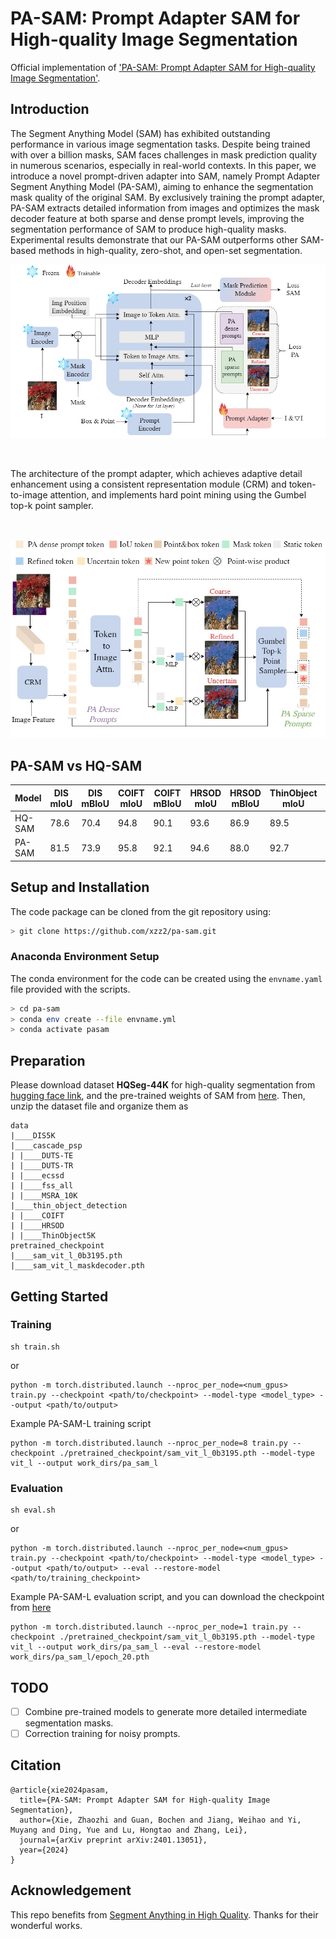 # PA-SAM: Prompt Adapter SAM for High-quality Image Segmentation

Official implementation of [&#39;PA-SAM: Prompt Adapter SAM for High-quality Image Segmentation&#39;](https://arxiv.org/abs/2401.13051).

## Introduction

The Segment Anything Model (SAM) has exhibited outstanding performance in various image segmentation tasks. Despite being trained with over a billion masks, SAM faces challenges in mask prediction quality in numerous scenarios, especially in real-world contexts. In this paper, we introduce a novel prompt-driven adapter into SAM, namely Prompt Adapter Segment Anything Model (PA-SAM), aiming to enhance the segmentation mask quality of the original SAM. By exclusively training the prompt adapter, PA-SAM extracts detailed information from images and optimizes the mask decoder feature at both sparse and dense prompt levels, improving the segmentation performance of SAM to produce high-quality masks. Experimental results demonstrate that our PA-SAM outperforms other SAM-based methods in high-quality, zero-shot, and open-set segmentation.

<p align="center">
  <img width="700" alt="image" src='figs/pa-sam-framework.jpg'>
</p>
<br>

The architecture of the prompt adapter, which achieves adaptive detail enhancement using a consistent representation module (CRM) and token-to-image attention, and implements hard point mining using the Gumbel top-k point sampler.

<br>
<p align="center">
  <img width="600" alt="image" src='figs/prompt-adapter.jpg'>
</p>

## PA-SAM vs HQ-SAM

| Model  | DIS mIoU | DIS mBIoU | COIFT mIoU | COIFT mBIoU | HRSOD mIoU | HRSOD mBIoU | ThinObject mIoU | ThinObject mBIoU | Average mIoU | Average mBIoU |
|--------|----------|-----------|------------|-------------|------------|-------------|------------------|-------------------|---------------|----------------|
| HQ-SAM | 78.6     | 70.4      | 94.8       | 90.1        | 93.6       | 86.9        | 89.5             | 79.9              | 89.1          | 81.8           |
| PA-SAM | 81.5     | 73.9      | 95.8       | 92.1        | 94.6       | 88.0        | 92.7             | 84.0              | 91.2          | 84.5           |

## Setup and Installation

The code package can be cloned from the git repository using:

```bash
> git clone https://github.com/xzz2/pa-sam.git
```

### Anaconda Environment Setup

The conda environment for the code can be created using the `envname.yaml` file provided with the scripts.

```bash
> cd pa-sam
> conda env create --file envname.yml
> conda activate pasam
```

## Preparation

Please download dataset **HQSeg-44K** for high-quality segmentation from [hugging face link](https://huggingface.co/sam-hq-team/sam-hq-training/tree/main/data), and the pre-trained weights of SAM from [here](https://dl.fbaipublicfiles.com/segment_anything/sam_vit_l_0b3195.pth). Then, unzip the dataset file and organize them as

```
data
|____DIS5K
|____cascade_psp
| |____DUTS-TE
| |____DUTS-TR
| |____ecssd
| |____fss_all
| |____MSRA_10K
|____thin_object_detection
| |____COIFT
| |____HRSOD
| |____ThinObject5K
pretrained_checkpoint
|____sam_vit_l_0b3195.pth
|____sam_vit_l_maskdecoder.pth
```

## Getting Started

### Training

```
sh train.sh
```

or

```
python -m torch.distributed.launch --nproc_per_node=<num_gpus> train.py --checkpoint <path/to/checkpoint> --model-type <model_type> --output <path/to/output>
```

Example PA-SAM-L training script

```
python -m torch.distributed.launch --nproc_per_node=8 train.py --checkpoint ./pretrained_checkpoint/sam_vit_l_0b3195.pth --model-type vit_l --output work_dirs/pa_sam_l
```

### Evaluation

```
sh eval.sh
```

or

```
python -m torch.distributed.launch --nproc_per_node=<num_gpus> train.py --checkpoint <path/to/checkpoint> --model-type <model_type> --output <path/to/output> --eval --restore-model <path/to/training_checkpoint>
```

Example PA-SAM-L evaluation script, and you can download the checkpoint from [here](https://pan.baidu.com/s/1PGfooGqweEPeXWvA5c55EA?pwd=wr97)

```
python -m torch.distributed.launch --nproc_per_node=1 train.py --checkpoint ./pretrained_checkpoint/sam_vit_l_0b3195.pth --model-type vit_l --output work_dirs/pa_sam_l --eval --restore-model work_dirs/pa_sam_l/epoch_20.pth
```

## TODO

- [ ] Combine pre-trained models to generate more detailed intermediate segmentation masks.
- [ ] Correction training for noisy prompts.

## Citation

```
@article{xie2024pasam,
  title={PA-SAM: Prompt Adapter SAM for High-quality Image Segmentation},
  author={Xie, Zhaozhi and Guan, Bochen and Jiang, Weihao and Yi, Muyang and Ding, Yue and Lu, Hongtao and Zhang, Lei},
  journal={arXiv preprint arXiv:2401.13051},
  year={2024}
}
```

## Acknowledgement

This repo benefits from [Segment Anything in High Quality](https://github.com/SysCV/sam-hq). Thanks for their wonderful works.
